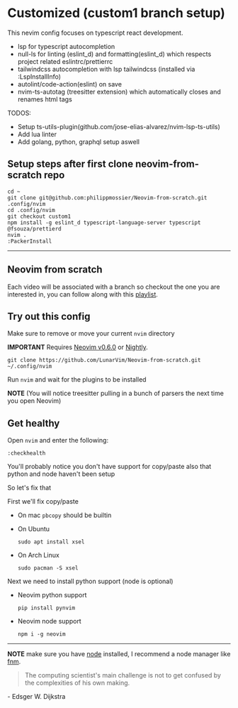 # Customized (custom1 branch setup)

This nevim config focuses on typescript react development. 
- lsp for typescript autocompletion
- null-ls for linting (eslint_d) and formatting(eslint_d) which respects project related eslintrc/prettierrc 
- tailwindcss autocompletion with lsp tailwindcss (installed via :LspInstallInfo)
- autolint/code-action(eslint) on save 
- nvim-ts-autotag (treesitter extension) which automatically closes and renames html tags  

TODOS:
- Setup ts-utils-plugin(github.com/jose-elias-alvarez/nvim-lsp-ts-utils)
- Add lua linter 
- Add golang, python, graphql setup aswell

## Setup steps after first clone neovim-from-scratch repo


```
cd ~
git clone git@github.com:philippmossier/Neovim-from-scratch.git .config/nvim
cd .config/nvim 
git checkout custom1
npm install -g eslint_d typescript-language-server typescript @fsouza/prettierd
nvim .
:PackerInstall
```

---

## Neovim from scratch

Each video will be associated with a branch so checkout the one you are interested in, you can follow along with this [playlist](https://www.youtube.com/watch?v=ctH-a-1eUME&list=PLhoH5vyxr6Qq41NFL4GvhFp-WLd5xzIzZ).

## Try out this config

Make sure to remove or move your current `nvim` directory

**IMPORTANT** Requires [Neovim v0.6.0](https://github.com/neovim/neovim/releases/tag/v0.6.0) or [Nightly](https://github.com/neovim/neovim/releases/tag/nightly). 
```
git clone https://github.com/LunarVim/Neovim-from-scratch.git ~/.config/nvim
```

Run `nvim` and wait for the plugins to be installed 

**NOTE** (You will notice treesitter pulling in a bunch of parsers the next time you open Neovim) 

## Get healthy

Open `nvim` and enter the following:

```
:checkhealth
```

You'll probably notice you don't have support for copy/paste also that python and node haven't been setup

So let's fix that

First we'll fix copy/paste

- On mac `pbcopy` should be builtin

- On Ubuntu

  ```
  sudo apt install xsel
  ```

- On Arch Linux

  ```
  sudo pacman -S xsel
  ```

Next we need to install python support (node is optional)

- Neovim python support

  ```
  pip install pynvim
  ```

- Neovim node support

  ```
  npm i -g neovim
  ```
---

**NOTE** make sure you have [node](https://nodejs.org/en/) installed, I recommend a node manager like [fnm](https://github.com/Schniz/fnm).

> The computing scientist's main challenge is not to get confused by the complexities of his own making. 

\- Edsger W. Dijkstra
